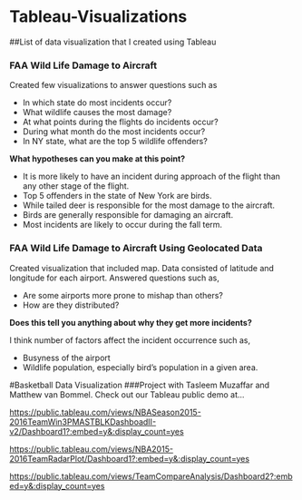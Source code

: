 # Tableau-Visualizations
##List of data visualization that I created using Tableau

### FAA Wild Life Damage to Aircraft
Created few visualizations to answer questions such as
- In which state do most incidents occur?- What wildlife causes the most damage?- At what points during the flights do incidents occur?- During what month do the most incidents occur?- In NY state, what are the top 5 wildlife offenders?**What hypotheses can you make at this point?**- It is more likely to have an incident during approach of the flight than any other stage of the flight.
- Top 5 offenders in the state of New York are birds.
- While tailed deer is responsible for the most damage to the aircraft.
- Birds are generally responsible for damaging an aircraft.
- Most incidents are likely to occur during the fall term.


### FAA Wild Life Damage to Aircraft Using Geolocated Data
Created visualization that included map. Data consisted of latitude and longitude for each airport. Answered questions such as,
- Are some airports more prone to mishap than others?- How are they distributed?

**Does this tell you anything about why they get more incidents?**

I think number of factors affect the incident occurrence such as,
- Busyness of the airport
- Wildlife population, especially bird’s population in a given area.


#Basketball Data Visualization
###Project with Tasleem Muzaffar and Matthew van Bommel.
Check out our Tableau public demo at…

https://public.tableau.com/views/NBASeason2015-2016TeamWin3PMASTBLKDashboadII-v2/Dashboard1?:embed=y&:display_count=yes

https://public.tableau.com/views/NBA2015-2016TeamRadarPlot/Dashboard1?:embed=y&:display_count=yes

https://public.tableau.com/views/TeamCompareAnalysis/Dashboard2?:embed=y&:display_count=yes